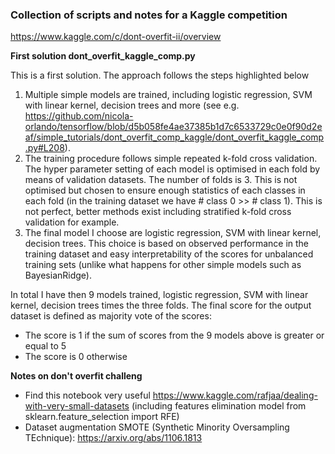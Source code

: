 ### Collection of scripts and notes for a Kaggle competition 
https://www.kaggle.com/c/dont-overfit-ii/overview

**First solution dont_overfit_kaggle_comp.py** 

This is a first solution. The approach follows the steps highlighted below 
1) Multiple simple models are trained, including logistic regression, SVM with linear kernel, decision trees and more (see e.g. https://github.com/nicola-orlando/tensorflow/blob/d5b058fe4ae37385b1d7c6533729c0e0f90d2eaf/simple_tutorials/dont_overfit_comp_kaggle/dont_overfit_kaggle_comp.py#L208). 
2) The training procedure follows simple repeated k-fold cross validation. The hyper parameter setting of each model is optimised in each fold by means of validation datasets. The number of folds is 3. This is not optimised but chosen to ensure enough statistics of each classes in each fold (in the training dataset we have # class 0 >> # class 1). This is not perfect, better methods exist including stratified k-fold cross validation for example.  
3) The final model I choose are logistic regression, SVM with linear kernel, decision trees. This choice is based on observed performance in the training dataset and easy interpretability of the scores for unbalanced training sets (unlike what happens for other simple models such as BayesianRidge).

In total I have then 9 models trained, logistic regression, SVM with linear kernel, decision trees times the three folds. 
The final score for the output dataset is defined as majority vote of the scores: 
* The score is 1 if the sum of scores from the 9 models above is greater or equal to 5
* The score is 0 otherwise 

**Notes on don't overfit challeng** 

* Find this notebook very useful https://www.kaggle.com/rafjaa/dealing-with-very-small-datasets (including features elimination model from sklearn.feature_selection import RFE)
* Dataset augmentation SMOTE (Synthetic Minority Oversampling TEchnique): https://arxiv.org/abs/1106.1813  

